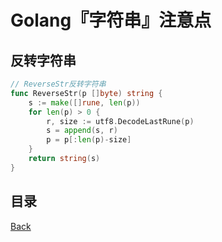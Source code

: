 # Golang『字符串』注意点

## 反转字符串

```go
// ReverseStr反转字符串
func ReverseStr(p []byte) string {
	s := make([]rune, len(p))
	for len(p) > 0 {
		r, size := utf8.DecodeLastRune(p)
		s = append(s, r)
		p = p[:len(p)-size]
	}
	return string(s)
}
```


## 目录
[Back](../GolangNotice.md)